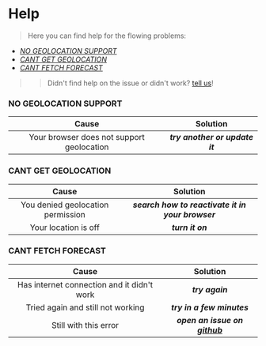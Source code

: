 # Help

> Here you can find help for the flowing problems:

- _[NO GEOLOCATION SUPPORT](#no-geolocation-support)_
- _[CANT GET GEOLOCATION](#cant-get-geolocation)_
- _[CANT FETCH FORECAST](#cant-fetch-forecast)_

> > Didn't find help on the issue or didn't work? [tell us](https://github.com/wesauis/weather-now/issues/new)!

### NO GEOLOCATION SUPPORT

|                   Cause                   |            Solution            |
| :---------------------------------------: | :----------------------------: |
| Your browser does not support geolocation | **_try another or update it_** |

### CANT GET GEOLOCATION

|               Cause               |                     Solution                      |
| :-------------------------------: | :-----------------------------------------------: |
| You denied geolocation permission | **_search how to reactivate it in your browser_** |
|       Your location is off        |                 **_turn it on_**                  |

### CANT FETCH FORECAST

|                   Cause                    |                                      Solution                                      |
| :----------------------------------------: | :--------------------------------------------------------------------------------: |
| Has internet connection and it didn't work |                                  **_try again_**                                   |
|     Tried again and still not working      |                             **_try in a few minutes_**                             |
|           Still with this error            | **_open an issue on [github](https://github.com/wesauis/weather-now/issues/new)_** |
